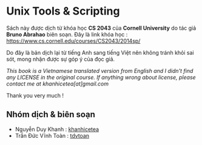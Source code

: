 # Unix Tools & Scripting

Sách này được dịch từ khóa học **CS 2043** của **Cornell University** do tác giả **Bruno Abrahao** biên soạn. Đây là link khóa học : https://www.cs.cornell.edu/courses/CS2043/2014sp/

Do đây là bản dịch lại từ tiếng Anh sang tiếng Việt nên không tránh khỏi sai sót, mong nhận được sự góp ý của đọc giả.

*This book is a Vietnamese translated version from English and I didn't find any LICENSE in the original course. If anything wrong about license, please contact me at khanhicetea[at]gmail.com*

Thank you very much !

## Nhóm dịch & biên soạn

- Nguyễn Duy Khanh : [khanhicetea](https://khanhicetea.com)
- Trần Đức Vĩnh Toàn : [tdvtoan](https://github.com/tdvtoan)
